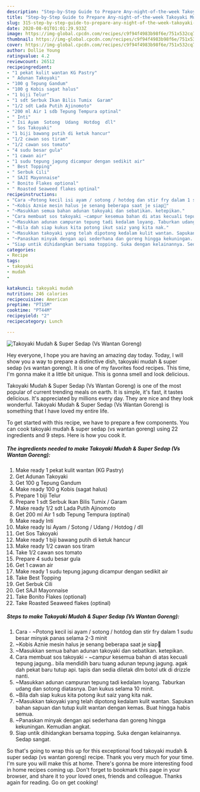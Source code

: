 ```yaml
---
description: "Step-by-Step Guide to Prepare Any-night-of-the-week Takoyaki Mudah &amp;amp; Super Sedap (Vs Wantan Goreng)"
title: "Step-by-Step Guide to Prepare Any-night-of-the-week Takoyaki Mudah &amp;amp; Super Sedap (Vs Wantan Goreng)"
slug: 315-step-by-step-guide-to-prepare-any-night-of-the-week-takoyaki-mudah-and-amp-super-sedap-vs-wantan-goreng
date: 2020-08-01T01:01:29.933Z
image: https://img-global.cpcdn.com/recipes/c9f94f4983b98f6e/751x532cq70/takoyaki-mudah-super-sedap-vs-wantan-goreng-resipi-foto-utama.jpg
thumbnail: https://img-global.cpcdn.com/recipes/c9f94f4983b98f6e/751x532cq70/takoyaki-mudah-super-sedap-vs-wantan-goreng-resipi-foto-utama.jpg
cover: https://img-global.cpcdn.com/recipes/c9f94f4983b98f6e/751x532cq70/takoyaki-mudah-super-sedap-vs-wantan-goreng-resipi-foto-utama.jpg
author: Dollie Young
ratingvalue: 4.2
reviewcount: 26512
recipeingredient:
- "1 pekat kulit wantan KG Pastry"
- " Adunan Takoyaki"
- "100 g Tepung Gandum"
- "100 g Kobis sagat halus"
- "1 biji Telur"
- "1 sdt Serbuk Ikan Bilis Tumix  Garam"
- "1/2 sdt Lada Putih Ajinomoto"
- "200 ml Air 1 sdb Tepung Tempura optinal"
- " Inti"
- " Isi Ayam  Sotong  Udang  Hotdog  dll"
- " Sos Takoyaki"
- "1 biji bawang putih di ketuk hancur"
- "1/2 cawan sos tiram"
- "1/2 cawan sos tomato"
- "4 sudu besar gula"
- "1 cawan air"
- "1 sudu tepung jagung dicampur dengan sedikit air"
- " Best Topping"
- " Serbuk Cili"
- " SAJI Mayonnaise"
- " Bonito Flakes optional"
- " Roasted Seaweed flakes optinal"
recipeinstructions:
- "Cara ~Potong kecil isi ayam / sotong / hotdog dan stir fry dalam 1 sudu besar minyak panas selama 2-3 minit"
- "~Kobis Aznie mesin halus je senang beberapa saat je siap🙈"
- "~Masukkan semua bahan adunan takoyaki dan sebatikan. ketepikan."
- "Cara membuat sos takoyaki ~campur kesemua bahan di atas kecuali tepung jagung.. bila mendidih baru tuang adunan tepung jagung. agak dah pekat baru tutup api. tapis dan sedia diletak dlm botol utk di drizzle nanti."
- "~Masukkan adunan campuran tepung tadi kedalam loyang. Taburkan udang dan sotong diatasnya. Dan kukus selama 10 minit."
- "~Bila dah siap kukus kita potong ikut saiz yang kita nak."
- "~Masukkan takoyaki yang telah dipotong kedalam kulit wantan. Sapukan bahan sapuan dan tutup kulit wantan dengan kemas. Buat hingga habis semua."
- "~Panaskan minyak dengan api sederhana dan goreng hingga kekuningan. Kemudian angkat."
- "Siap untik dihidangkan bersama topping. Suka dengan kelainannya. Sedap sangat."
categories:
- Recipe
tags:
- takoyaki
- mudah
- 

katakunci: takoyaki mudah  
nutrition: 246 calories
recipecuisine: American
preptime: "PT15M"
cooktime: "PT44M"
recipeyield: "2"
recipecategory: Lunch

---
```



![Takoyaki Mudah &amp; Super Sedap (Vs Wantan Goreng)](https://img-global.cpcdn.com/recipes/c9f94f4983b98f6e/751x532cq70/takoyaki-mudah-super-sedap-vs-wantan-goreng-resipi-foto-utama.jpg)

Hey everyone, I hope you are having an amazing day today. Today, I will show you a way to prepare a distinctive dish, takoyaki mudah &amp; super sedap (vs wantan goreng). It is one of my favorites food recipes. This time, I'm gonna make it a little bit unique. This is gonna smell and look delicious.



Takoyaki Mudah &amp; Super Sedap (Vs Wantan Goreng) is one of the most popular of current trending meals on earth. It is simple, it's fast, it tastes delicious. It's appreciated by millions every day. They are nice and they look wonderful. Takoyaki Mudah &amp; Super Sedap (Vs Wantan Goreng) is something that I have loved my entire life.


To get started with this recipe, we have to prepare a few components. You can cook takoyaki mudah &amp; super sedap (vs wantan goreng) using 22 ingredients and 9 steps. Here is how you cook it.

<!--inarticleads1-->

##### The ingredients needed to make Takoyaki Mudah &amp; Super Sedap (Vs Wantan Goreng):

1. Make ready 1 pekat kulit wantan (KG Pastry)
1. Get  Adunan Takoyaki
1. Get 100 g Tepung Gandum
1. Make ready 100 g Kobis (sagat halus)
1. Prepare 1 biji Telur
1. Prepare 1 sdt Serbuk Ikan Bilis Tumix / Garam
1. Make ready 1/2 sdt Lada Putih Ajinomoto
1. Get 200 ml Air 1 sdb Tepung Tempura (optinal)
1. Make ready  Inti
1. Make ready  Isi Ayam / Sotong / Udang / Hotdog / dll
1. Get  Sos Takoyaki
1. Make ready 1 biji bawang putih di ketuk hancur
1. Make ready 1/2 cawan sos tiram
1. Take 1/2 cawan sos tomato
1. Prepare 4 sudu besar gula
1. Get 1 cawan air
1. Make ready 1 sudu tepung jagung dicampur dengan sedikit air
1. Take  Best Topping
1. Get  Serbuk Cili
1. Get  SAJI Mayonnaise
1. Take  Bonito Flakes (optional)
1. Take  Roasted Seaweed flakes (optinal)




<!--inarticleads2-->

##### Steps to make Takoyaki Mudah &amp; Super Sedap (Vs Wantan Goreng):

1. Cara - ~Potong kecil isi ayam / sotong / hotdog dan stir fry dalam 1 sudu besar minyak panas selama 2-3 minit
1. ~Kobis Aznie mesin halus je senang beberapa saat je siap🙈
1. ~Masukkan semua bahan adunan takoyaki dan sebatikan. ketepikan.
1. Cara membuat sos takoyaki - ~campur kesemua bahan di atas kecuali tepung jagung.. bila mendidih baru tuang adunan tepung jagung. agak dah pekat baru tutup api. tapis dan sedia diletak dlm botol utk di drizzle nanti.
1. ~Masukkan adunan campuran tepung tadi kedalam loyang. Taburkan udang dan sotong diatasnya. Dan kukus selama 10 minit.
1. ~Bila dah siap kukus kita potong ikut saiz yang kita nak.
1. ~Masukkan takoyaki yang telah dipotong kedalam kulit wantan. Sapukan bahan sapuan dan tutup kulit wantan dengan kemas. Buat hingga habis semua.
1. ~Panaskan minyak dengan api sederhana dan goreng hingga kekuningan. Kemudian angkat.
1. Siap untik dihidangkan bersama topping. Suka dengan kelainannya. Sedap sangat.




So that's going to wrap this up for this exceptional food takoyaki mudah &amp; super sedap (vs wantan goreng) recipe. Thank you very much for your time. I'm sure you will make this at home. There's gonna be more interesting food in home recipes coming up. Don't forget to bookmark this page in your browser, and share it to your loved ones, friends and colleague. Thanks again for reading. Go on get cooking!
